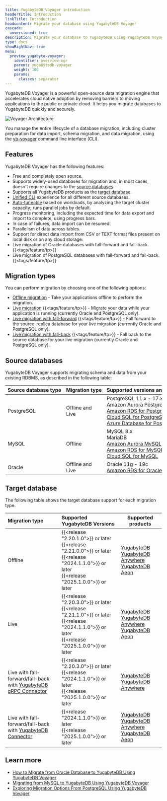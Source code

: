 ```yaml
---
title: YugabyteDB Voyager introduction
headerTitle: Introduction
linkTitle: Introduction
headcontent: Migrate your database using YugabyteDB Voyager
cascade:
  unversioned: true
description: Migrate your database to YugabyteDB using YugabyteDB Voyager.
type: docs
showRightNav: true
menu:
  preview_yugabyte-voyager:
    identifier: overview-vgr
    parent: yugabytedb-voyager
    weight: 100
    params:
      classes: separator
---
```


YugabyteDB Voyager is a powerful open-source data migration engine that accelerates cloud native adoption by removing barriers to moving applications to the public or private cloud. It helps you migrate databases to YugabyteDB quickly and securely.

![Voyager Architecture](/images/migrate/voyager-architecture2.png)

You manage the entire lifecycle of a database migration, including cluster preparation for data import, schema migration, and data migration, using the [yb-voyager](https://github.com/yugabyte/yb-voyager) command line interface (CLI).

## Features

YugabyteDB Voyager has the following features:

- Free and completely open source.
- Supports widely-used databases for migration and, in most cases, doesn't require changes to the [source databases](#source-databases).
- Supports all YugabyteDB products as the [target database](#target-database).
- [Unified CLI](../reference/yb-voyager-cli/) experience for all different source databases.
- [Auto-tuneable](../reference/performance/) based on workloads, by analyzing the target cluster capacity; runs parallel jobs by default.
- Progress monitoring, including the expected time for data export and import to complete, using progress bars.
- In case of failures, data import can be resumed.
- Parallelism of data across tables.
- Support for direct data import from CSV or TEXT format files present on local disk or on any cloud storage.
- Live migration of Oracle databases with fall-forward and fall-back. {{<tags/feature/tp>}}
- Live migration of PostgreSQL databases with fall-forward and fall-back. {{<tags/feature/tp>}}

## Migration types

You can perform migration by choosing one of the following options:

- [Offline migration](../migrate/migrate-steps/) - Take your applications offline to perform the migration.
- [Live migration](../migrate/live-migrate/) {{<tags/feature/tp>}} - Migrate your data while your application is running (currently Oracle and PostgreSQL only).
- [Live migration with fall-forward](../migrate/live-fall-forward/) {{<tags/feature/tp>}} - Fall forward to the source-replica database for your live migration (currently Oracle and PostgreSQL only).
- [Live migration with fall-back](../migrate/live-fall-back/) {{<tags/feature/tp>}} - Fall back to the source database for your live migration (currently Oracle and PostgreSQL only).

## Source databases

YugabyteDB Voyager supports migrating schema and data from your existing RDBMS, as described in the following table:

| Source&nbsp;database&nbsp;type | Migration&nbsp;type | Supported&nbsp;versions&nbsp;and&nbsp;flavors | Migration&nbsp;demo&nbsp;videos |
| :--------------------| :------------- |:----------------------------------- | :--------------- |
| PostgreSQL | Offline and Live | PostgreSQL 11.x - 17.x <br> [Amazon Aurora PostgreSQL](https://docs.aws.amazon.com/AmazonRDS/latest/AuroraUserGuide/Aurora.AuroraPostgreSQL.html) <br> [Amazon RDS for PostgreSQL](https://aws.amazon.com/rds/postgresql/) <br> [Cloud SQL for PostgreSQL](https://cloud.google.com/sql/docs/postgres) <br> [Azure&nbsp;Database&nbsp;for&nbsp;PostgreSQL](https://azure.microsoft.com/en-ca/services/postgresql/) | [Migrating from PostgreSQL to YugabyteDB](https://www.youtube.com/watch?v=GXjttCbc4dw) |
| MySQL | Offline | MySQL 8.x <br> MariaDB <br> [Amazon Aurora MySQL](https://docs.aws.amazon.com/AmazonRDS/latest/AuroraUserGuide/Aurora.AuroraMySQL.html) <br> [Amazon RDS for MySQL](https://aws.amazon.com/rds/mysql/) <br> [Cloud SQL for MySQL](https://cloud.google.com/sql/docs/mysql) | [Migrating from MySQL to YugabyteDB](https://www.youtube.com/watch?v=tLs0043_z5E) |
| Oracle | Offline and Live |Oracle 11g - 19c <br> [Amazon RDS for Oracle](https://aws.amazon.com/rds/oracle/) | [Migrating from Oracle to YugabyteDB](https://www.youtube.com/watch?v=Bh2Wz537TGM) |

## Target database

The following table shows the target database support for each migration type.

| Migration type | Supported YugabyteDB Versions | Supported products |
| :------------- | :--------------------------- | ------------------ |
| Offline | {{<release "2.20.1.0">}} or later <br> {{<release "2.21.0.0">}} or later <br> {{<release "2024.1.1.0">}} or later  <br> {{<release "2025.1.0.0">}} or later | [YugabyteDB](../../deploy/)<br>[YugabyteDB Anywhere](../../yugabyte-platform/create-deployments/)<br>[YugabyteDB Aeon](../../yugabyte-cloud/cloud-basics/) |
| Live | {{<release "2.20.3.0">}} or later <br>{{<release "2.21.1.0">}} or later  <br> {{<release "2024.1.1.0">}} or later <br> {{<release "2025.1.0.0">}} or later | [YugabyteDB](../../deploy/)<br>[YugabyteDB Anywhere](../../yugabyte-platform/create-deployments/)<br>[YugabyteDB Aeon](../../yugabyte-cloud/cloud-basics/) |
| Live with fall-forward/fall-back <br> with [YugabyteDB gRPC Connector](../../develop/change-data-capture/using-yugabytedb-grpc-replication/debezium-connector-yugabytedb/)| {{<release "2.20.3.0">}} or later  <br> {{<release "2024.1.1.0">}} or later <br> {{<release "2025.1.0.0">}} or later | [YugabyteDB](../../deploy/)<br>[YugabyteDB Anywhere](../../yugabyte-platform/create-deployments/) |
| Live with fall-forward/fall-back <br> with [YugabyteDB Connector](../../develop/change-data-capture/using-logical-replication/yugabytedb-connector/)| {{<release "2024.1.1.0">}} or later <br> {{<release "2025.1.0.0">}} or later | [YugabyteDB](../../deploy/)<br>[YugabyteDB Anywhere](../../yugabyte-platform/create-deployments/)<br>[YugabyteDB Aeon](../../yugabyte-cloud/cloud-basics/) |

## Learn more

- [How to Migrate from Oracle Database to YugabyteDB Using YugabyteDB Voyager](https://www.yugabyte.com/blog/migrate-from-oracle-database-to-yugabytedb-using-voyager/)
- [Migrating from MySQL to YugabyteDB Using YugabyteDB Voyager](https://www.yugabyte.com/blog/migrate-web-application-mysql-yugabytedb-voyager/)
- [Exploring Migration Options From PostgreSQL Using YugabyteDB Voyager](https://www.yugabyte.com/blog/postgresql-migration-options-using-yugabytedb-voyager/)
